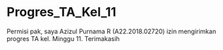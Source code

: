 # Progres_TA_Kel_11
Permisi pak, saya Azizul Purnama R (A22.2018.02720) izin mengirimkan progres TA kel. Minggu 11. Terimakasih
